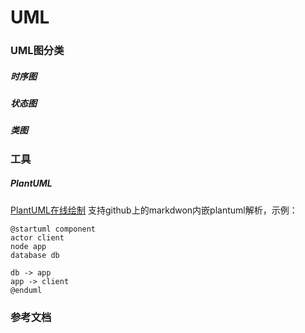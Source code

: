 # UML

### UML图分类

##### 时序图

##### 状态图

##### 类图

### 工具

##### PlantUML

[PlantUML在线绘制](https://plantuml.com/zh/)
支持github上的markdwon内嵌plantuml解析，示例：

```plantuml
@startuml component
actor client
node app
database db

db -> app
app -> client
@enduml
```

### 参考文档

